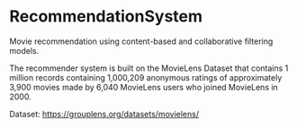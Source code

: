 # RecommendationSystem

Movie recommendation using content-based and collaborative filtering models. 

The recommender system is built on the MovieLens Dataset that contains 1 million records containing 1,000,209 anonymous ratings of approximately 3,900 movies made by 6,040 MovieLens users who joined MovieLens in 2000.

Dataset: https://grouplens.org/datasets/movielens/
